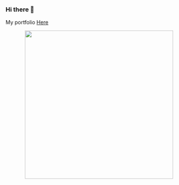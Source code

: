 
### Hi there 👋
My portfolio [Here](https://pablor9080.github.io/Portfolio/)

<p align= "center" >
  <img src= "https://www.spriters-resource.com/resources/sheet_icons/63/66599.gif" width = 400/>
</p>
<!--
<p align="center">
<img src ="https://c.tenor.com/71O-eBqXONcAAAAd/wasted-hungover.gif"/> 
</p>
-->
<!--
**PabloR9080/PabloR9080** is a ✨ _special_ ✨ repository because its `README.md` (this file) appears on your GitHub profile.

Here are some ideas to get you started:

- 🔭 I’m currently working on ...
- 🌱 I’m currently learning ...
- 👯 I’m looking to collaborate on ...
- 🤔 I’m looking for help with ...
- 💬 Ask me about ...
- 📫 How to reach me: ...
- 😄 Pronouns: ...
- ⚡ Fun fact: ...
-->
